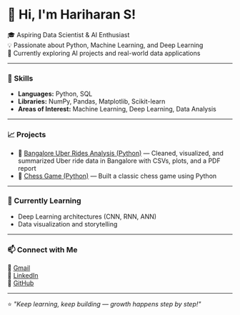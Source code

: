 # 👋 Hi, I'm Hariharan S!

🎓 Aspiring Data Scientist & AI Enthusiast  
💡 Passionate about Python, Machine Learning, and Deep Learning  
🚀 Currently exploring AI projects and real-world data applications  

---

### 🧠 Skills
- **Languages:** Python, SQL  
- **Libraries:** NumPy, Pandas, Matplotlib, Scikit-learn  
- **Areas of Interest:** Machine Learning, Deep Learning, Data Analysis  

---

### 📈 Projects
- 🔹 [Bangalore Uber Rides Analysis (Python)](https://github.com/yourusername/bangalore-rides-analysis) — Cleaned, visualized, and summarized Uber ride data in Bangalore with CSVs, plots, and a PDF report   
- 🔹 [Chess Game (Python)](https://github.com/hariharan-s-30/chess-game) — Built a classic chess game using Python  

---

### 🌱 Currently Learning
- Deep Learning architectures (CNN, RNN, ANN)
- Data visualization and storytelling  

---

### 📫 Connect with Me
📧 [Gmail](mailto:hariharansivakumar30@gmail.com)  
💼 [LinkedIn](https://www.linkedin.com/in/hariharan-s-b7ab7b269/)  
🐍 [GitHub](https://github.com/hariharan-s-30)

---

⭐️ *"Keep learning, keep building — growth happens step by step!"*
